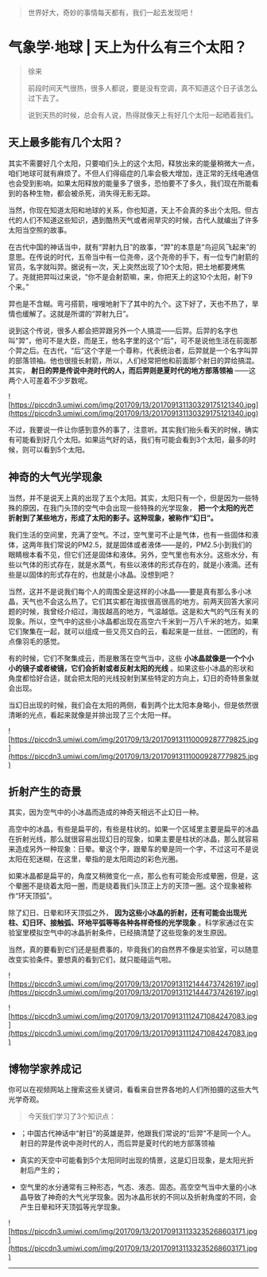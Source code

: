 > 世界好大，奇妙的事情每天都有，我们一起去发现吧！

# 气象学·地球 | 天上为什么有三个太阳？

> 徐来
> 
> 前段时间天气很热，很多人都说，要是没有空调，真不知道这个日子该怎么过下去了。
> 
> 说到天热的时候，总会有人说，热得就像天上有好几个太阳一起晒着我们。

## 天上最多能有几个太阳？

其实不需要好几个太阳，只要咱们头上的这个太阳，释放出来的能量稍微大一点，咱们地球可就有麻烦了。不但人们得癌症的几率会极大增加，连正常的无线电通信也会受到影响。如果太阳释放的能量多了很多，恐怕要不了多久，我们现在所能看到的各种生物，都会被杀死，消失得无影无踪。

当然，你现在知道太阳和地球的关系，你也知道，天上不会真的多出个太阳。但古代的人们不知道这些知识，遇到酷热天气或者闹旱灾的时候，古代人就编出了许多太阳当空照的故事。

在古代中国的神话当中，就有“羿射九日”的故事，“羿”的本意是“鸟迎风飞起来”的意思。在传说的时代，五帝当中有一位尧帝，这个尧帝的手下，有一位专门射箭的官员，名字就叫羿。据说有一次，天上突然出现了10个太阳，把土地都要烤焦了。尧就把羿叫过来说，“你不是会射箭嘛，来，你把天上的这10个太阳，射下9个来。”

羿也是不含糊。弯弓搭箭，嗖嗖地射下了其中的九个。这下好了，天也不热了，旱情也缓解了。这就是所谓的“羿射九日”。

说到这个传说，很多人都会把羿跟另外一个人搞混——后羿。后羿的名字也叫“羿”，他可不是大臣，而是王，他名字里的这个“后”，可不是说他生活在前面那个羿之后。在古代，“后”这个字是一个尊称，代表统治者，后羿就是一个名字叫羿的部落领袖。他也很擅长射箭，所以，人们经常把他和前面那个射日的羿给搞混。其实， **射日的羿是传说中尧时代的人，而后羿则是夏时代的地方部落领袖** ——这两个人可差着不少岁数呢。

![https://piccdn3.umiwi.com/img/201709/13/201709131130329175121340.jpg](https://piccdn3.umiwi.com/img/201709/13/201709131130329175121340.jpg)

不过，我要说一件让你感到意外的事了，注意听。其实我们抬头看天的时候，确实有可能看到好几个太阳。如果运气好的话，我们有可能会看到3个太阳，最多的时候，则可以看到5个太阳。

## 神奇的大气光学现象

当然，并不是说天上真的出现了五个太阳。其实，太阳只有一个，但是因为一些特殊的原因，在我门头顶的空气中会出现一些特殊的光学现象， **把一个太阳的光芒折射到了某些地方，形成了太阳的影子。这种现象，被称作“幻日”。**

我们生活的空间里，充满了空气。不过，空气里可不止是气体，也有一些固体和液体，这两年我们常说的PM2.5，就是固体或者液体——是的，PM2.5小到我们的眼睛根本看不见，但它们还是固体和液体。另外，空气里也有水分。这些水分，有些以气体的形式存在，就是水蒸气，有些以液体的形式存在的，就是小液滴。还有些是以固体的形式存在的，也就是小冰晶。没想到吧？

当然，这并不是说我们每个人的周围全是这样的小冰晶——要是真有那么多小冰晶，天气也不会这么热了。它们其实都在海拔很高很高的地方。前两天回答大家问题的时候，我曾经介绍过，海拔越高的地方，气温越低。这是和大气的气压有关的现象。所以，空气中的这些小冰晶都出现在高空六千米到一万八千米的地方。如果它们聚集在一起，就可以组成一些又亮又白的云，看起来是一丝丝、一团团的，有点像羽毛的感觉。

有的时候，它们不聚集成云，而是散落在空气当中，这些 **小冰晶就像是一个个小小的镜子或者棱镜，它们会折射或者反射太阳的光线** 。如果这些小冰晶的形状和角度都恰好合适，就会把太阳的光线投射到某些特定的方向上，幻日的奇特景象就会出现。

当幻日出现的时候，我们会在太阳的两侧，看到两个比太阳本身略小，但是依然很清晰的光点，看起来就像是并排出现了三个太阳一样。

![https://piccdn3.umiwi.com/img/201709/13/201709131110009287779825.jpg](https://piccdn3.umiwi.com/img/201709/13/201709131110009287779825.jpg)

## 折射产生的奇景

其实，因为空气中的小冰晶而造成的神奇天相远不止幻日一种。

高空中的冰晶，有些是扁平的，有些是柱状的。如果一个区域里主要是扁平的冰晶在折射光线，那么就很容易出现幻日的现象，如果主要是柱状的冰晶，那么就容易来造成另外一种现象：日晕。晕这个字，跟晕车的晕是同一个字，不过这可不是说太阳在犯迷糊，在这里，晕指的是太阳周边的彩色光圈。

如果冰晶都是扁平的，角度又稍微变化一点，那么也有可能会形成晕圈，但是，这个晕圈不是绕着太阳一圈，而是绕着我们头顶正上方的天顶一圈。这个现象被称作“环天顶弧”。

除了幻日、日晕和环天顶弧之外， **因为这些小冰晶的折射，还有可能会出现光柱、幻日环、接触弧、环地平弧等等各种各样奇怪的光学现象** 。科学家通过在实验室里模拟空气中的冰晶折射条件，已经搞清楚了这些现象的发生原因。

当然，真的要看到它们还是挺费事的，毕竟我们的自然界不像是实验室，可以随意改变实验条件。要想真的看到它们，就只能碰运气啦。

![https://piccdn3.umiwi.com/img/201709/13/201709131121444737426197.jpg](https://piccdn3.umiwi.com/img/201709/13/201709131121444737426197.jpg)

![https://piccdn3.umiwi.com/img/201709/13/201709131112471084247083.jpg](https://piccdn3.umiwi.com/img/201709/13/201709131112471084247083.jpg)

## 博物学家养成记

你可以在视频网站上搜索这些关键词，看看来自世界各地的人们所拍摄的这些大气光学奇观。    

> 今天我们学习了3个知识点：

* ；中国古代神话中“射日”的英雄是羿，他跟我们常说的“后羿”不是同一个人。射日的羿是传说中尧时代的人，而后羿是夏时代的地方部落领袖

* 真实的天空中可能看到5个太阳同时出现的情景，这是幻日现象，是太阳光折射后产生的；

* 空气里的水分通常有三种形态，气态、液态、固态。高空空气当中大量的小冰晶导致了神奇的大气光学现象。因为冰晶形状的不同以及折射角度的不同，会产生日晕和环天顶弧等光学现象。

![https://piccdn3.umiwi.com/img/201709/13/201709131133235268603171.jpg](https://piccdn3.umiwi.com/img/201709/13/201709131133235268603171.jpg)

---
